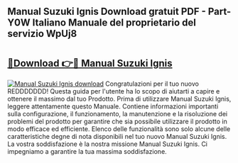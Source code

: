 ## Manual Suzuki Ignis Download gratuit PDF - Part-Y0W Italiano Manuale del proprietario del servizio WpUj8

# <h2><a href="http://dfcz9fg.blite.top/?on=Manual+Suzuki+Ignis">🔗Download 👉🔴 Manual Suzuki Ignis</a></h2>

[![Manual Suzuki Ignis download](https://i.imgur.com/lujVjoI.png)](http://dfcz9fg.blite.top/?on=Manual+Suzuki+Ignis)
Congratulazioni per il tuo nuovo REDDDDDDD! Questa guida per l'utente ha lo scopo di aiutarti a capire e ottenere il massimo dal tuo Prodotto. Prima di utilizzare Manual Suzuki Ignis, leggere attentamente questo Manuale. Contiene informazioni importanti sulla configurazione, il funzionamento, la manutenzione e la risoluzione dei problemi del prodotto per garantire che sia possibile utilizzare il prodotto in modo efficace ed efficiente. Elenco delle funzionalità sono solo alcune delle caratteristiche degne di nota disponibili nel tuo nuovo Manual Suzuki Ignis. La vostra soddisfazione è la nostra missione Manual Suzuki Ignis. Ci impegniamo a garantire la tua massima soddisfazione.
